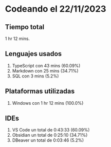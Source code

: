 # Codeando el 22/11/2023

## Tiempo total
1 hr 12 mins.

## Lenguajes usados
1. TypeScript con 43 mins (60.09%)
1. Markdown con 25 mins (34.71%)
1. SQL con 3 mins (5.2%)

## Plataformas utilizadas
1. Windows con 1 hr 12 mins (100.0%)

## IDEs
1. VS Code un total de 0:43:33 (60.09%)
1. Obsidian un total de 0:25:10 (34.71%)
1. DBeaver un total de 0:03:46 (5.2%)
